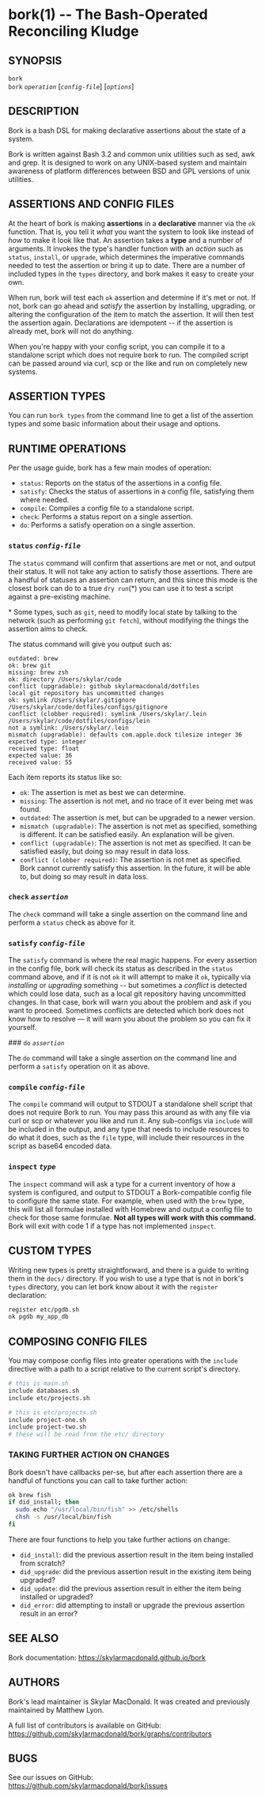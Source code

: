 bork(1) -- The Bash-Operated Reconciling Kludge 
===============================================

## SYNOPSIS

`bork`  
`bork` *`operation`* [*`config-file`*] [*`options`*]

## DESCRIPTION

Bork is a bash DSL for making declarative assertions about the state of a system.

Bork is written against Bash 3.2 and common unix utilities such as sed, awk and
grep. It is designed to work on any UNIX-based system and maintain awareness of
platform differences between BSD and GPL versions of unix utilities.

## ASSERTIONS AND CONFIG FILES

At the heart of bork is making **assertions** in a **declarative** manner via
the `ok` function. That is, you tell it *what* you want the system to look like
instead of *how* to make it look like that. An assertion takes a **type** and a
number of arguments. It invokes the type's handler function with an *action*
such as `status`, `install`, or `upgrade`, which determines the imperative
commands needed to test the assertion or bring it up to date. There are a number
of included types in the `types` directory, and bork makes it easy to create
your own.

When run, bork will test each `ok` assertion and determine if it's met or not.
If not, bork can go ahead and *satisfy* the assertion by installing, upgrading,
or altering the configuration of the item to match the assertion. It will then
test the assertion again. Declarations are idempotent -- if the assertion is
already met, bork will not do anything.

When you're happy with your config script, you can compile it to a standalone
script which does not require bork to run. The compiled script can be passed
around via curl, scp or the like and run on completely new systems.

## ASSERTION TYPES

You can run `bork types` from the command line to get a list of the assertion
types and some basic information about their usage and options.

## RUNTIME OPERATIONS

Per the usage guide, bork has a few main modes of operation:

- `status`: Reports on the status of the assertions in a config file.  
- `satisfy`: Checks the status of assertions in a config file, satisfying them
where needed.  
- `compile`: Compiles a config file to a standalone script.  
- `check`: Performs a status report on a single assertion.  
- `do`: Performs a satisfy operation on a single assertion.  

### `status` *`config-file`*

The `status` command will confirm that assertions are met or not, and output
their status. It will not take any action to satisfy those assertions. There are
a handful of statuses an assertion can return, and this since this mode is the
closest bork can do to a true `dry run`(*) you can use it to test a script
against a pre-existing machine.

\* Some types, such as `git`, need to modify local state by talking to the network
(such as performing `git fetch`), without modifying the things the assertion aims
to check.

The status command will give you output such as:

```
outdated: brew
ok: brew git
missing: brew zsh
ok: directory /Users/skylar/code
conflict (upgradable): github skylarmacdonald/dotfiles
local git repository has uncommitted changes
ok: symlink /Users/skylar/.gitignore /Users/skylar/code/dotfiles/configs/gitignore
conflict (clobber required): symlink /Users/skylar/.lein /Users/skylar/code/dotfiles/configs/lein
not a symlink: /Users/skylar/.lein
mismatch (upgradable): defaults com.apple.dock tilesize integer 36
expected type: integer
received type: float
expected value: 36
received value: 55
```

Each item reports its status like so:

- `ok`: The assertion is met as best we can determine.
- `missing`: The assertion is not met, and no trace of it ever being met was found.
- `outdated`: The assertion is met, but can be upgraded to a newer version.
- `mismatch (upgradable)`: The assertion is not met as specified, something is
  different. It can be satisfied easily. An explanation will be given.
- `conflict (upgradable)`: The assertion is not met as specified. It can be
  satisfied easily, but doing so may result in data loss.
- `conflict (clobber required)`: The assertion is not met as specified. Bork
  cannot currently satisfy this assertion. In the future, it will be able to,
  but doing so may result in data loss.

### `check` *`assertion`*

The `check` command will take a single assertion on the command line and perform
a `status` check as above for it.

### `satisfy` *`config-file`*

The `satisfy` command is where the real magic happens. For every assertion in
the config file, bork will check its status as described in the `status` command
above, and if it is not `ok` it will attempt to make it `ok`, typically via
*installing* or *upgrading* something -- but sometimes a *conflict* is detected
which could lose data, such as a local git repository having uncommitted
changes. In that case, bork will warn you about the problem and ask if you want
to proceed. Sometimes conflicts are detected which bork does not know how to
resolve — it will warn you about the problem so you can fix it yourself.

### `do` *`assertion`*

The `do` command will take a single assertion on the command line and perform a
`satisfy` operation on it as above.

### `compile` *`config-file`*

The `compile` command will output to STDOUT a standalone shell script that does
not require Bork to run. You may pass this around as with any file via curl or
scp or whatever you like and run it. Any sub-configs via `include` will be
included in the output, and any type that needs to include resources to do what
it does, such as the `file` type, will include their resources in the script as
base64 encoded data.

### `inspect` *`type`*

The `inspect` command will ask a type for a current inventory of how a system is
configured, and output to STDOUT a Bork-compatible config file to configure the
same state. For example, when used with the `brew` type, this will list all
formulae installed with Homebrew and output a config file to check for those
same formulae. **Not all types will work with this command.** Bork will exit
with code 1 if a type has not implemented `inspect`.

## CUSTOM TYPES

Writing new types is pretty straightforward, and there is a guide to writing
them in the `docs/` directory. If you wish to use a type that is not in bork's
`types` directory, you can let bork know about it with the `register`
declaration:

```bash
register etc/pgdb.sh
ok pgdb my_app_db
```

## COMPOSING CONFIG FILES

You may compose config files into greater operations with the `include`
directive with a path to a script relative to the current script's directory.

```bash
# this is main.sh
include databases.sh
include etc/projects.sh
```

```bash
# this is etc/projects.sh
include project-one.sh
include project-two.sh
# these will be read from the etc/ directory
```

### TAKING FURTHER ACTION ON CHANGES

Bork doesn't have callbacks per-se, but after each assertion there are a handful
of functions you can call to take further action:

```bash
ok brew fish
if did_install; then
  sudo echo "/usr/local/bin/fish" >> /etc/shells
  chsh -s /usr/local/bin/fish
fi
```
There are four functions to help you take further actions on change:

- `did_install`: did the previous assertion result in the item being installed
  from scratch?
- `did_upgrade`: did the previous assertion result in the existing item being
  upgraded?
- `did_update`: did the previous assertion result in either the item being
  installed or upgraded?
- `did_error`: did attempting to install or upgrade the previous assertion
  result in an error?

## SEE ALSO

Bork documentation: <https://skylarmacdonald.github.io/bork>

## AUTHORS

Bork's lead maintainer is Skylar MacDonald. It was created and previously
maintained by Matthew Lyon.

A full list of contributors is available on GitHub:  
<https://github.com/skylarmacdonald/bork/graphs/contributors>

## BUGS

See our issues on GitHub:  
<https://github.com/skylarmacdonald/bork/issues>

[SYNOPSIS]: #SYNOPSIS "SYNOPSIS"
[DESCRIPTION]: #DESCRIPTION "DESCRIPTION"
[ASSERTIONS AND CONFIG FILES]: #ASSERTIONS-AND-CONFIG-FILES "ASSERTIONS AND CONFIG FILES"
[ASSERTION TYPES]: #ASSERTION-TYPES "ASSERTION TYPES"
[RUNTIME OPERATIONS]: #RUNTIME-OPERATIONS "RUNTIME OPERATIONS"
[CUSTOM TYPES]: #CUSTOM-TYPES "CUSTOM TYPES"
[COMPOSING CONFIG FILES]: #COMPOSING-CONFIG-FILES "COMPOSING CONFIG FILES"
[TAKING FURTHER ACTION ON CHANGES]: #TAKING-FURTHER-ACTION-ON-CHANGES "TAKING FURTHER ACTION ON CHANGES"
[SEE ALSO]: #SEE-ALSO "SEE ALSO"
[AUTHORS]: #AUTHORS "AUTHORS"
[BUGS]: #BUGS "BUGS"

[-]: -.html
